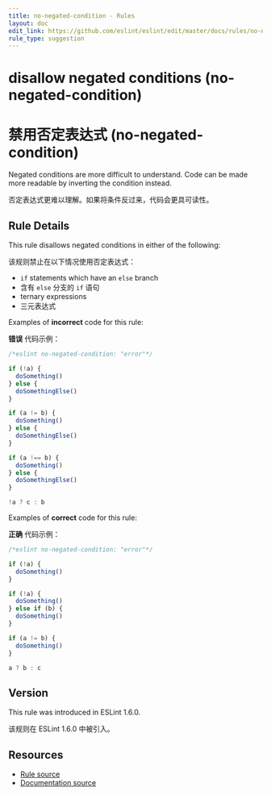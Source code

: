 ```yaml
---
title: no-negated-condition - Rules
layout: doc
edit_link: https://github.com/eslint/eslint/edit/master/docs/rules/no-negated-condition.md
rule_type: suggestion
---
```


<!-- Note: No pull requests accepted for this file. See README.md in the root directory for details. -->

# disallow negated conditions (no-negated-condition)

# 禁用否定表达式 (no-negated-condition)

Negated conditions are more difficult to understand. Code can be made more readable by inverting the condition instead.

否定表达式更难以理解。如果将条件反过来，代码会更具可读性。

## Rule Details

This rule disallows negated conditions in either of the following:

该规则禁止在以下情况使用否定表达式：

- `if` statements which have an `else` branch
- 含有 `else` 分支的 `if` 语句
- ternary expressions
- 三元表达式

Examples of **incorrect** code for this rule:

**错误** 代码示例：

```js
/*eslint no-negated-condition: "error"*/

if (!a) {
  doSomething()
} else {
  doSomethingElse()
}

if (a != b) {
  doSomething()
} else {
  doSomethingElse()
}

if (a !== b) {
  doSomething()
} else {
  doSomethingElse()
}

!a ? c : b
```

Examples of **correct** code for this rule:

**正确** 代码示例：

```js
/*eslint no-negated-condition: "error"*/

if (!a) {
  doSomething()
}

if (!a) {
  doSomething()
} else if (b) {
  doSomething()
}

if (a != b) {
  doSomething()
}

a ? b : c
```

## Version

This rule was introduced in ESLint 1.6.0.

该规则在 ESLint 1.6.0 中被引入。

## Resources

- [Rule source](https://github.com/eslint/eslint/tree/master/lib/rules/no-negated-condition.js)
- [Documentation source](https://github.com/eslint/eslint/tree/master/docs/rules/no-negated-condition.md)
